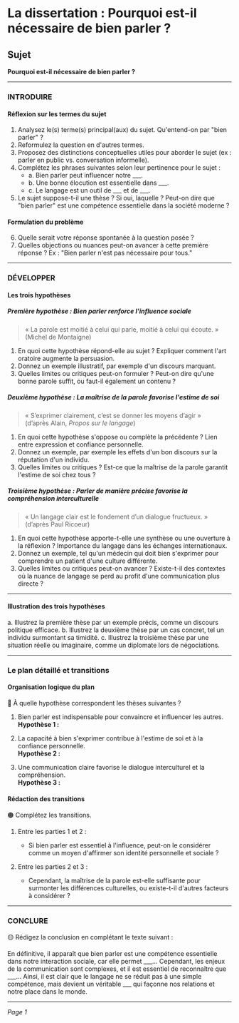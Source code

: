 # La dissertation : Pourquoi est-il nécessaire de bien parler ?

## Sujet
**Pourquoi est-il nécessaire de bien parler ?**

---

### INTRODUIRE

#### Réflexion sur les termes du sujet

1. Analysez le(s) terme(s) principal(aux) du sujet. Qu'entend-on par "bien parler" ?
2. Reformulez la question en d'autres termes.
3. Proposez des distinctions conceptuelles utiles pour aborder le sujet (ex : parler en public vs. conversation informelle).
4. Complétez les phrases suivantes selon leur pertinence pour le sujet :
   - a. Bien parler peut influencer notre ___.
   - b. Une bonne élocution est essentielle dans ___.
   - c. Le langage est un outil de ___ et de ___.
5. Le sujet suppose-t-il une thèse ? Si oui, laquelle ? Peut-on dire que "bien parler" est une compétence essentielle dans la société moderne ?

#### Formulation du problème

6. Quelle serait votre réponse spontanée à la question posée ?
7. Quelles objections ou nuances peut-on avancer à cette première réponse ? Ex : "Bien parler n'est pas nécessaire pour tous."

---

### DÉVELOPPER

#### Les trois hypothèses

##### Première hypothèse : Bien parler renforce l'influence sociale

> « La parole est moitié à celui qui parle, moitié à celui qui écoute. »  
> (Michel de Montaigne)

1. En quoi cette hypothèse répond-elle au sujet ? Expliquer comment l'art oratoire augmente la persuasion.
2. Donnez un exemple illustratif, par exemple d'un discours marquant.
3. Quelles limites ou critiques peut-on formuler ? Peut-on dire qu'une bonne parole suffit, ou faut-il également un contenu ?

##### Deuxième hypothèse : La maîtrise de la parole favorise l'estime de soi

> « S’exprimer clairement, c’est se donner les moyens d’agir »  
> (d’après Alain, *Propos sur le langage*)

1. En quoi cette hypothèse s'oppose ou complète la précédente ? Lien entre expression et confiance personnelle.
2. Donnez un exemple, par exemple les effets d'un bon discours sur la réputation d'un individu.
3. Quelles limites ou critiques ? Est-ce que la maîtrise de la parole garantit l'estime de soi chez tous ?

##### Troisième hypothèse : Parler de manière précise favorise la compréhension interculturelle

> « Un langage clair est le fondement d’un dialogue fructueux. »  
> (d’après Paul Ricoeur)

1. En quoi cette hypothèse apporte-t-elle une synthèse ou une ouverture à la réflexion ? Importance du langage dans les échanges internationaux.
2. Donnez un exemple, tel qu'un médecin qui doit bien s'exprimer pour comprendre un patient d'une culture différente.
3. Quelles limites ou critiques peut-on avancer ? Existe-t-il des contextes où la nuance de langage se perd au profit d'une communication plus directe ?

---

#### Illustration des trois hypothèses

a. Illustrez la première thèse par un exemple précis, comme un discours politique efficace.
b. Illustrez la deuxième thèse par un cas concret, tel un individu surmontant sa timidité.
c. Illustrez la troisième thèse par une situation réelle ou imaginaire, comme un diplomate lors de négociations.

---

### Le plan détaillé et transitions

#### Organisation logique du plan

🔴 À quelle hypothèse correspondent les thèses suivantes ?

1. Bien parler est indispensable pour convaincre et influencer les autres.  
   **Hypothèse 1 :**
   
2. La capacité à bien s'exprimer contribue à l'estime de soi et à la confiance personnelle.  
   **Hypothèse 2 :**
   
3. Une communication claire favorise le dialogue interculturel et la compréhension.  
   **Hypothèse 3 :**

#### Rédaction des transitions

🟠 Complétez les transitions.

1. Entre les parties 1 et 2 :  
   - Si bien parler est essentiel à l'influence, peut-on le considérer comme un moyen d'affirmer son identité personnelle et sociale ?
   
2. Entre les parties 2 et 3 :  
   - Cependant, la maîtrise de la parole est-elle suffisante pour surmonter les différences culturelles, ou existe-t-il d'autres facteurs à considérer ?

---

### CONCLURE

🟡 Rédigez la conclusion en complétant le texte suivant :

En définitive, il apparaît que bien parler est une compétence essentielle dans notre interaction sociale, car elle permet ___... Cependant, les enjeux de la communication sont complexes, et il est essentiel de reconnaître que ___... Ainsi, il est clair que le langage ne se réduit pas à une simple compétence, mais devient un véritable ___ qui façonne nos relations et notre place dans le monde.

--- 

*Page 1*